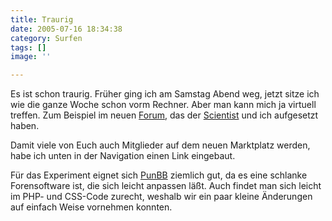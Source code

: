 ```yaml
---
title: Traurig
date: 2005-07-16 18:34:38
category: Surfen
tags: []
image: ''

---
```


Es ist schon traurig. Früher ging ich am Samstag Abend weg, jetzt sitze ich wie die ganze Woche schon vorm Rechner. Aber man kann mich ja virtuell treffen. Zum Beispiel im neuen [Forum](http://www.the-groundzero.com/forum/), das der [Scientist](http://www.djscientist.com/)  und ich aufgesetzt haben.  

  

Damit viele von Euch auch Mitglieder auf dem neuen Marktplatz werden, habe ich unten in der Navigation einen Link eingebaut.  

  

Für das Experiment eignet sich [PunBB](http://www.punbb.org) ziemlich gut, da es eine schlanke Forensoftware ist, die sich leicht anpassen läßt. Auch findet man sich leicht im PHP- und CSS-Code zurecht, weshalb wir ein paar kleine Änderungen auf einfach Weise vornehmen konnten.
